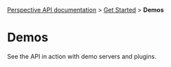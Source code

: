 [Perspective API documentation](../README.md) > [Get Started](README.md) > **Demos**

# Demos

See the API in action with demo servers and plugins.

